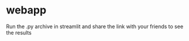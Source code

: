 # webapp

Run the .py archive in streamlit and share the link with your friends to see the results

